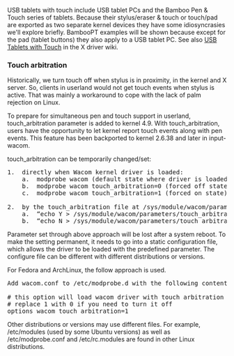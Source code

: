 
USB tablets with touch include USB tablet PCs and the Bamboo Pen & Touch series of tablets.  Because their stylus/eraser & touch or touch/pad are exported as two separate kernel devices they have some idiosyncrasies we'll explore briefly.  BambooPT examples will be shown because except for the pad (tablet buttons) they also apply to a USB tablet PC. See also [USB Tablets with Touch](https://github.com/linuxwacom/xf86-input-wacom/wiki/USB-Tablets-with-Touch) in the X driver wiki.

### Touch arbitration ###
Historically, we turn touch off when stylus is in proximity, in the kernel and X server. So, clients in userland would not get touch events when stylus is active. That was mainly a workaround to cope with the lack of palm rejection on Linux.

To prepare for simultaneous pen and touch support in userland, touch_arbitration parameter is added to kernel 4.9. With touch_arbitration, users have the opportunity to let kernel report touch events along with pen events. This feature has been backported to kernel 2.6.38 and later in input-wacom.

touch_arbitration can be temporarily changed/set:
<pre>
1.	directly when Wacom kernel driver is loaded:
    a.	modprobe wacom (default state where driver is loaded with arbitration on)
    b.	modprobe wacom touch_arbitration=0 (forced off state)
    c.	modprobe wacom touch_arbitration=1 (forced on state)

2.	by the touch_arbitration file at /sys/module/wacom/parameters through commands:
    a.	“echo Y > /sys/module/wacom/parameters/touch_arbitration” (on)
    b.	“echo N > /sys/module/wacom/parameters/touch_arbitration” (off)
</pre>
Parameter set through above approach will be lost after a system reboot. To make the setting permanent, it needs to go into a static configuration file, which allows the driver to be loaded with the predefined parameter. The configure file can be different with different distributions or versions. 

For Fedora and ArchLinux, the follow approach is used.
<pre>
Add wacom.conf to /etc/modprobe.d with the following contents:

# this option will load wacom driver with touch arbitration turned on
# replace 1 with 0 if you need to turn it off
options wacom touch_arbitration=1
</pre>
Other distributions or versions may use different files. For example, /etc/modules (used by some Ubuntu versions) as well as /etc/modprobe.conf and /etc/rc.modules are found in other Linux distributions.

